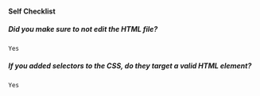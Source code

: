 #### Self Checklist

   ##### Did you make sure to not edit the HTML file?
    Yes

   ##### If you added selectors to the CSS, do they target a valid HTML element?
    Yes